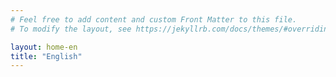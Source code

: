 ```yaml
---
# Feel free to add content and custom Front Matter to this file.
# To modify the layout, see https://jekyllrb.com/docs/themes/#overriding-theme-defaults

layout: home-en
title: "English"
---
```


